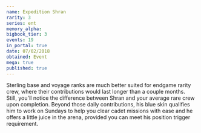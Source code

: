```yaml
---
name: Expedition Shran
rarity: 3
series: ent
memory_alpha:
bigbook_tier: 3
events: 19
in_portal: true
date: 07/02/2018
obtained: Event
mega: true
published: true
---
```


Sterling base and voyage ranks are much better suited for endgame rarity crew, where their contributions would last longer than a couple months. Still, you'll notice the difference between Shran and your average rare crew upon completion. Beyond those daily contributions, his blue skin qualifies him to work on Sundays to help you clear cadet missions with ease and he offers a little juice in the arena, provided you can meet his position trigger requirement.
